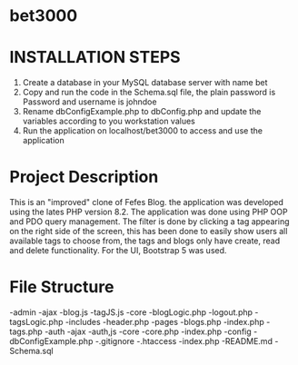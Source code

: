 # bet3000

# INSTALLATION STEPS

1. Create a database in your MySQL database server with name bet
2. Copy and run the code in the Schema.sql file, the plain password is Password and username is johndoe
3. Rename dbConfigExample.php to dbConfig.php and update the variables according to you workstation values
4. Run the application on localhost/bet3000 to access and use the application

# Project Description

This is an "improved" clone of Fefes Blog. the application was developed using the lates PHP version 8.2. The application was done using PHP OOP and PDO query management.
The filter is done by clicking a tag appearing on the right side of the screen, this has been done to easily show users all available tags to choose from, the tags and blogs only have create, read and delete functionality. For the UI, Bootstrap 5 was used.

# File Structure

-admin
    -ajax
        -blog.js
        -tagJS.js
    -core
        -blogLogic.php
        -logout.php
        -tagsLogic.php
    -includes
        -header.php
    -pages
        -blogs.php
        -index.php
        -tags.php
-auth
    -ajax
        -auth,js
    -core
        -core.php
    -index.php
-config
    -dbConfigExample.php
-.gitignore
-.htaccess
-index.php
-README.md
-Schema.sql